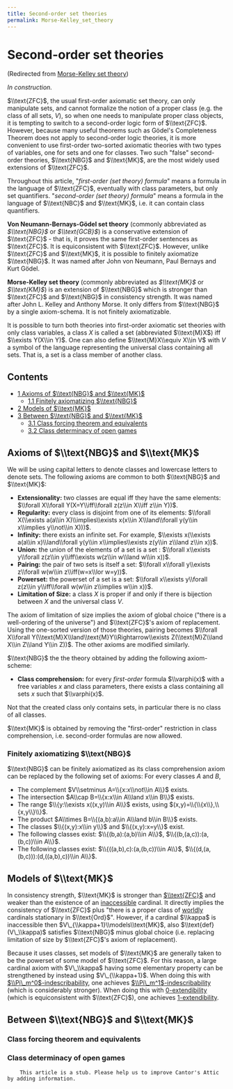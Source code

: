 ```yaml
---
title: Second-order set theories
permalink: Morse-Kelley_set_theory
---
```

# Second-order set theories






(Redirected from [Morse-Kelley set
theory](/index.php?title=Morse-Kelley_set_theory&redirect=no "Morse-Kelley set theory"))






*In construction.*

$\\text{ZFC}$, the usual first-order axiomatic set theory, can only
manipulate sets, and cannot formalize the notion of a proper class (e.g.
the class of all sets, $V$), so when one needs to manipulate proper
class objects, it is tempting to switch to a second-order logic form of
$\\text{ZFC}$. However, because many useful theorems such as Gödel's
Completeness Theorem does not apply to second-order logic theories, it
is more convenient to use first-order two-sorted axiomatic theories with
two types of variables, one for sets and one for classes. Two such
"false" second-order theories, $\\text{NBG}$ and $\\text{MK}$, are the
most widely used extensions of $\\text{ZFC}$.

Throughout this article, "*first-order (set theory) formula*" means a
formula in the language of $\\text{ZFC}$, eventually with class
parameters, but only set quantifiers. "*second-order (set theory)
formula*" means a formula in the language of $\\text{NBC}$ and
$\\text{MK}$, i.e. it can contain class quantifiers.

**Von Neumann-Bernays-Gödel set theory** (commonly abbreviated as
*$\\text{NBG}$* or *$\\text{GCB}$*) is a conservative extension of
$\\text{ZFC}$ - that is, it proves the same first-order sentences as
$\\text{ZFC}$. It is equiconsistent with $\\text{ZFC}$. However, unlike
$\\text{ZFC}$ and $\\text{MK}$, it is possible to finitely axiomatize
$\\text{NBG}$. It was named after John von Neumann, Paul Bernays and
Kurt Gödel.

**Morse-Kelley set theory** (commonly abbreviated as *$\\text{MK}$* or
*$\\text{KM}$*) is an extension of $\\text{NBG}$ which is stronger than
$\\text{ZFC}$ and $\\text{NBG}$ in consistency strength. It was named
after John L. Kelley and Anthony Morse. It only differs from
$\\text{NBG}$ by a single axiom-schema. It is not finitely
axiomatizable.

It is possible to turn both theories into first-order axiomatic set
theories with only class variables, a class $X$ is called a set
(abbreviated $\\text{M}X$) iff $\\exists Y(X\\in Y)$. One can also
define $\\text{M}X\\equiv X\\in V$ with $V$ a symbol of the language
representing the universal class containing all sets. That is, a set is
a class member of another class.



## Contents


-   [<span class="tocnumber">1</span> <span class="toctext">Axioms of
    $\\text{NBG}$ and
    $\\text{MK}$</span>](#Axioms_of_.24.5Ctext.7BNBG.7D.24_and_.24.5Ctext.7BMK.7D.24)
    -   [<span class="tocnumber">1.1</span> <span
        class="toctext">Finitely axiomatizing
        $\\text{NBG}$</span>](#Finitely_axiomatizing_.24.5Ctext.7BNBG.7D.24)
-   [<span class="tocnumber">2</span> <span class="toctext">Models of
    $\\text{MK}$</span>](#Models_of_.24.5Ctext.7BMK.7D.24)
-   [<span class="tocnumber">3</span> <span class="toctext">Between
    $\\text{NBG}$ and
    $\\text{MK}$</span>](#Between_.24.5Ctext.7BNBG.7D.24_and_.24.5Ctext.7BMK.7D.24)
    -   [<span class="tocnumber">3.1</span> <span class="toctext">Class
        forcing theorem and
        equivalents</span>](#Class_forcing_theorem_and_equivalents)
    -   [<span class="tocnumber">3.2</span> <span class="toctext">Class
        determinacy of open
        games</span>](#Class_determinacy_of_open_games)


## Axioms of $\\text{NBG}$ and $\\text{MK}$

We will be using capital letters to denote classes and lowercase letters
to denote sets. The following axioms are common to both $\\text{NBG}$
and $\\text{MK}$:

-   **Extensionality:** two classes are equal iff they have the same
    elements: $\\forall X\\forall Y(X=Y\\iff\\forall z(z\\in X\\iff
    z\\in Y))$.
-   **Regularity:** every class is disjoint from one of its elements:
    $\\forall X(\\exists a(a\\in X)\\implies\\exists x(x\\in
    X\\land\\forall y(y\\in x\\implies y\\not\\in X)))$.
-   **Infinity:** there exists an infinite set. For example, $\\exists
    x(\\exists a(a\\in x)\\land\\forall y(y\\in x\\implies\\exists
    z(y\\in z\\land z\\in x))$.
-   **Union:** the union of the elements of a set is a set : $\\forall
    x\\exists y\\forall z(z\\in y\\iff\\exists w(z\\in w\\land w\\in
    x))$.
-   **Pairing:** the pair of two sets is itself a set: $\\forall
    x\\forall y\\exists z\\forall w(w\\in z\\iff(w=x\\lor w=y))$.
-   **Powerset:** the powerset of a set is a set: $\\forall x\\exists
    y\\forall z(z\\in y\\iff\\forall w(w\\in z\\implies w\\in x))$.
-   **Limitation of Size:** a class $X$ is proper if and only if there
    is bijection between $X$ and the universal class $V$.

The axiom of limitation of size implies the axiom of global choice
("there is a well-ordering of the universe") and $\\text{ZFC}$'s axiom
of replacement. Using the one-sorted version of those theories, pairing
becomes $\\forall X\\forall
Y(\\text{M}X\\land\\text{M}Y\\Rightarrow\\exists Z(\\text{M}Z\\land
X\\in Z\\land Y\\in Z))$. The other axioms are modified similarly.

$\\text{NBG}$ the the theory obtained by adding the following
axiom-scheme:

-   **Class comprehension:** for every *first-order* formula
    $\\varphi(x)$ with a free variables $x$ and class parameters, there
    exists a class containing all sets $x$ such that $\\varphi(x)$.

Not that the created class only contains sets, in particular there is no
class of all classes.

$\\text{MK}$ is obtained by removing the "first-order" restriction in
class comprehension, i.e. second-order formulas are now allowed.

### <span id="Finitely_axiomatizing_.24.5Ctext.7BNBG.7D.24" class="mw-headline">Finitely axiomatizing $\\text{NBG}$</span>

$\\text{NBG}$ can be finitely axiomatized as its class comprehension
axiom can be replaced by the following set of axioms: For every classes
$A$ and $B$,

-   The complement $V\\setminus A=\\{x:x\\not\\in A\\}$ exists.
-   The intersection $A\\cap B=\\{x:x\\in A\\land x\\in B\\}$ exists.
-   The range $\\{y:\\exists x((x,y)\\in A\\}$ exists, using
    $(x,y)=\\{\\{x\\},\\{x,y\\}\\}$.
-   The product $A\\times B=\\{(a,b):a\\in A\\land b\\in B\\}$ exists.
-   The classes $\\{(x,y):x\\in y\\}$ and $\\{(x,y):x=y\\}$ exist.
-   The following classes exist: $\\{(b,a):(a,b)\\in A\\}$,
    $\\{(b,(a,c)):(a,(b,c))\\in A\\}$.
-   The following classes exist: $\\{((a,b),c):(a,(b,c))\\in A\\}$,
    $\\{(d,(a,(b,c))):(d,((a,b),c))\\in A\\}$.

## Models of $\\text{MK}$

In consistency strength, $\\text{MK}$ is stronger than
[$\\text{ZFC}$](/ZFC "ZFC")
and weaker than the existence of an
[inaccessible](/Inaccessible "Inaccessible")
cardinal. It directly implies the consistency of $\\text{ZFC}$ plus
"there is a proper class of
[worldly](/Worldly "Worldly")
cardinals stationary in $\\text{Ord}$". However, if a cardinal $\\kappa$
is inaccessible then $V\_{\\kappa+1}\\models\\text{MK}$, also
$\\text{def}(V\_\\kappa)$ satisfies $\\text{NBG}$ minus global choice
(i.e. replacing limitation of size by $\\text{ZFC}$'s axiom of
replacement).

Because it uses classes, set models of $\\text{MK}$ are generally taken
to be the powerset of some model of $\\text{ZFC}$. For this reason, a
large cardinal axiom with $V\_\\kappa$ having some elementary property
can be strengthened by instead using $V\_{\\kappa+1}$. When doing this
with
[$\\Pi\_m^0$-indescribability](/Indescribable "Indescribable"),
one achieves
[$\\Pi\_m^1$-indescribability](/Indescribable "Indescribable")
(which is considerably stronger). When doing this with
[0-extendibility](/Extendible "Extendible")
(which is equiconsistent with $\\text{ZFC}$), one achieves
[1-extendibility](/Extendible "Extendible").

## Between $\\text{NBG}$ and $\\text{MK}$

### <span id="Class_forcing_theorem_and_equivalents" class="mw-headline">Class forcing theorem and equivalents</span>

### <span id="Class_determinacy_of_open_games" class="mw-headline">Class determinacy of open games</span>

        This article is a stub. Please help us to improve Cantor's Attic by adding information.

  


